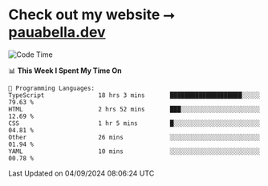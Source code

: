 # Check out my website ⭢ [pauabella.dev](https://pauabella.dev)

<!--START_SECTION:waka-->
![Code Time](http://img.shields.io/badge/Code%20Time-3%2C688%20hrs%2018%20mins-blue)

📊 **This Week I Spent My Time On** 

```text
💬 Programming Languages: 
TypeScript               18 hrs 3 mins       ████████████████████░░░░░   79.63 % 
HTML                     2 hrs 52 mins       ███░░░░░░░░░░░░░░░░░░░░░░   12.69 % 
CSS                      1 hr 5 mins         █░░░░░░░░░░░░░░░░░░░░░░░░   04.81 % 
Other                    26 mins             ░░░░░░░░░░░░░░░░░░░░░░░░░   01.94 % 
YAML                     10 mins             ░░░░░░░░░░░░░░░░░░░░░░░░░   00.78 % 
```


 Last Updated on 04/09/2024 08:06:24 UTC
<!--END_SECTION:waka-->
